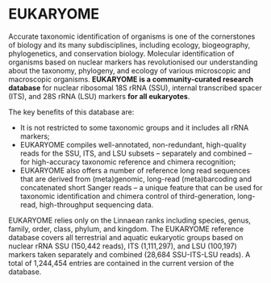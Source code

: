 # EUKARYOME

Accurate taxonomic identification of organisms is one of the cornerstones of biology and its many subdisciplines, 
including ecology, biogeography, phylogenetics, and conservation biology. 
Molecular identification of organisms based on nuclear markers has revolutionised our understanding about 
the taxonomy, phylogeny, and ecology of various microscopic and macroscopic organisms. 
**EUKARYOME is a community-curated research database** for nuclear ribosomal 18S rRNA (SSU), 
internal transcribed spacer (ITS), and 28S rRNA (LSU) markers **for all eukaryotes**.  

The key benefits of this database are:  

- It is not restricted to some taxonomic groups and it includes all rRNA markers;  
- EUKARYOME compiles well-annotated, non-redundant, high-quality reads for the SSU, ITS, and LSU subsets – separately and combined – for high-accuracy taxonomic reference and chimera recognition;  
- EUKARYOME also offers a number of reference long read sequences that are derived from (meta)genomic, long-read (meta)barcoding and concatenated short Sanger reads – a unique feature that can be used for taxonomic identification and chimera control of third-generation, long-read, high-throughput sequencing data.  

EUKARYOME relies only on the Linnaean ranks including species, genus, family, order, class, phylum, and kingdom. 
The EUKARYOME reference database covers all terrestrial and aquatic eukaryotic groups based on nuclear rRNA 
SSU (150,442 reads), ITS (1,111,297), and LSU (100,197) markers taken separately and combined (28,684 SSU-ITS-LSU reads). 
A total of 1,244,454 entries are contained in the current version of the database.  
